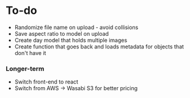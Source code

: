 
# To-do

- Randomize file name on upload - avoid collisions
- Save aspect ratio to model on upload
- Create day model that holds multiple images
- Create function that goes back and loads metadata for objects that don't have it

### Longer-term
- Switch front-end to react
- Switch from AWS -> Wasabi S3 for better pricing